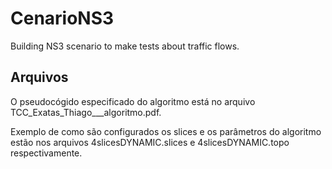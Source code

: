# CenarioNS3
Building NS3 scenario to make tests about traffic flows.

## Arquivos

O pseudocógido especificado do algoritmo está no arquivo TCC_Exatas_Thiago___algoritmo.pdf.

Exemplo de como são configurados os slices e os parâmetros do algoritmo estão nos arquivos 4slicesDYNAMIC.slices e 4slicesDYNAMIC.topo respectivamente.
